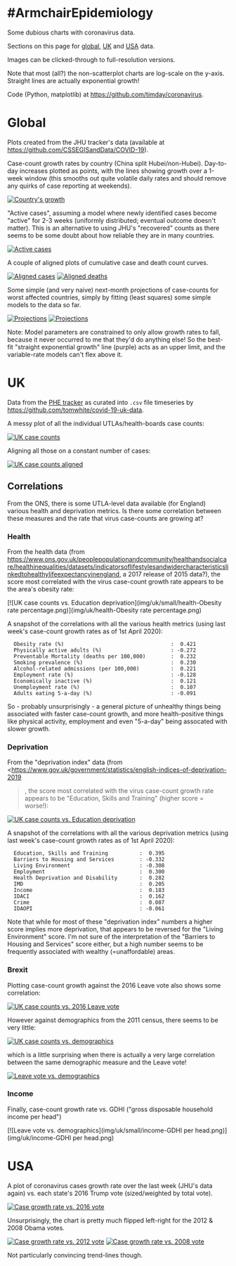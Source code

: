 #ArmchairEpidemiology
=====================

Some dubious charts with coronavirus data.

Sections on this page for [global](#global), [UK](#uk) and [USA](#usa) data.

Images can be clicked-through to full-resolution versions.

Note that most (all?) the non-scatterplot charts are log-scale on the y-axis.  Straight lines are actually exponential growth!

Code (Python, matplotlib) at <https://github.com/timday/coronavirus>.

Global
======

Plots created from the JHU tracker's data (available at <https://github.com/CSSEGISandData/COVID-19>).

Case-count growth rates by country (China split Hubei/non-Hubei).  Day-to-day increases plotted as points, with the lines showing growth over a 1-week window (this smooths out quite volatile daily rates and should remove any quirks of case reporting at weekends).  

[![Country's growth](img/global/small/growth.png)](img/global/growth.png)

"Active cases", assuming a model where newly identified cases become "active" for 2-3 weeks (uniformly distributed; eventual outcome doesn't matter).  This is an alternative to using JHU's "recovered" counts as there seems to be some doubt about how reliable they are in many countries.

[![Active cases](img/global/small/active-log.png)](img/global/active-log.png)

A couple of aligned plots of cumulative case and death count curves.

[![Aligned cases](img/global/small/aligned-cases.png)](img/global/aligned-cases.png)
[![Aligned deaths](img/global/small/aligned-deaths.png)](img/global/aligned-deaths.png)

Some simple (and very naive) next-month projections of case-counts for worst affected countries, simply by fitting (least squares) some simple models to the data so far.

[![Projections](img/global/small/projections-0.png)](img/global/projections-0.png)
[![Projections](img/global/small/projections-1.png)](img/global/projections-1.png)

Note: Model parameters are constrained to only allow growth rates to fall, because it never occurred to me that they'd do anything else!  So the best-fit "straight exponential growth" line (purple) acts as an upper limit, and the variable-rate models can't flex above it.  

UK
==

Data from the [PHE tracker](https://www.arcgis.com/apps/opsdashboard/index.html#/f94c3c90da5b4e9f9a0b19484dd4bb14) as curated into `.csv` file timeseries by <https://github.com/tomwhite/covid-19-uk-data>.

A messy plot of all the individual UTLAs/health-boards case counts:

[![UK case counts](img/uk/small/cases-log.png)](img/uk/cases-log.png)

Aligning all those on a constant number of cases:

[![UK case counts aligned](img/uk/small/cases-aligned-log.png)](img/uk/cases-aligned-log.png)

Correlations
------------
From the ONS, there is some UTLA-level data available (for England) various health and deprivation metrics.  Is there some correlation between these measures and the rate that virus case-counts are growing at?

### Health

From the health data (from <https://www.ons.gov.uk/peoplepopulationandcommunity/healthandsocialcare/healthinequalities/datasets/indicatorsoflifestylesandwidercharacteristicslinkedtohealthylifeexpectancyinengland>, a 2017 release of 2015 data?), the score most correlated with the virus case-count growth rate appears to be the area's obesity rate:

[![UK case counts vs. Education deprivation](img/uk/small/health-Obesity rate percentage.png)](img/uk/health-Obesity rate percentage.png)

A snapshot of the correlations with all the various health metrics (using last week's case-count growth rates as of 1st April 2020):
```
  Obesity rate (%)                                  :  0.421
  Physically active adults (%)                      : -0.272
  Preventable Mortality (deaths per 100,000)        :  0.232
  Smoking prevalence (%)                            :  0.230
  Alcohol-related admissions (per 100,000)          :  0.221
  Employment rate (%)                               : -0.128
  Economically inactive (%)                         :  0.121
  Unemployment rate (%)                             :  0.107
  Adults eating 5-a-day (%)                         : -0.091
```

So - probably unsurprisingly - a general picture of unhealthy things being associated with faster case-count growth, and more health-positive things like physical activity, employment and even "5-a-day" being assocated with slower growth.

### Deprivation

From the "deprivation index" data (from <https://www.gov.uk/government/statistics/english-indices-of-deprivation-2019
>, the score most correlated with the virus case-count growth rate appears to be "Education, Skills and Training" (higher score = worse!):

[![UK case counts vs. Education deprivation](img/uk/small/deprivation-Education.png)](img/uk/deprivation-Education.png)

A snapshot of the correlations with all the various deprivation metrics (using last week's case-count growth rates as of 1st April 2020):
```
  Education, Skills and Training          :  0.395
  Barriers to Housing and Services        : -0.332
  Living Environment                      : -0.308
  Employment                              :  0.300
  Health Deprivation and Disability       :  0.282
  IMD                                     :  0.205
  Income                                  :  0.183
  IDACI                                   :  0.162
  Crime                                   :  0.087
  IDAOPI                                  : -0.061
```
Note that while for most of these "deprivation index" numbers a higher score implies more deprivation, that appears to be reversed for the "Living Environment" score.  I'm not sure of the interpretation of the "Barriers to Housing and Services" score either, but a high number seems to be frequently associated with wealthy (=unaffordable) areas.

### Brexit

Plotting case-count growth against the 2016 Leave vote also shows some correlation:

[![UK case counts vs. 2016 Leave vote](img/uk/small/brexit-England.png)](img/uk/brexit-England.png)

However against demographics from the 2011 census, there seems to be very little:

[![UK case counts vs. demographics](img/uk/small/oldies-England.png)](img/uk/oldies-England.png)

which is a little surprising when there is actually a very large correlation between the same demographic measure and the Leave vote!

[![Leave vote vs. demographics](img/uk/small/oldies-vote-England.png)](img/uk/oldies-vote-England.png)

### Income

Finally, case-count growth rate vs. GDHI ("gross disposable household income per head")

[![Leave vote vs. demographics](img/uk/small/income-GDHI per head.png)](img/uk/income-GDHI per head.png)

USA
===

A plot of coronavirus cases growth rate over the last week (JHU's data again) vs. each state's 2016 Trump vote (sized/weighted by total vote).

[![Case growth rate vs. 2016 vote](img/usa/small/president-2016.png)](img/usa/president-2016.png)

Unsurprisingly, the chart is pretty much flipped left-right for the 2012 & 2008 Obama votes.

[![Case growth rate vs. 2012 vote](img/usa/small/president-2012.png)](img/usa/president-2012.png)
[![Case growth rate vs. 2008 vote](img/usa/small/president-2008.png)](img/usa/president-2008.png)

Not particularly convincing trend-lines though.
